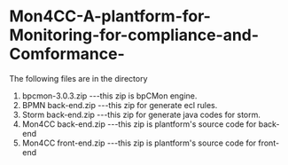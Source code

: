 # Mon4CC-A-plantform-for-Monitoring-for-compliance-and-Comformance-

The following files are in the directory
   1. bpcmon-3.0.3.zip      ---this zip is bpCMon engine.
   2. BPMN back-end.zip     ---this zip for generate ecl rules.
   3. Storm back-end.zip    ---this zip for generate java codes for storm.
   4. Mon4CC back-end.zip   ---this zip is plantform's source code for back-end
   5. Mon4CC front-end.zip  ---this zip is plantform's source code for front-end
